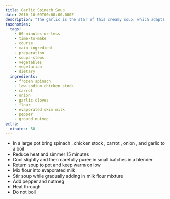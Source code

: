 ```yaml
---
title: Garlic Spinach Soup
date: 2010-10-09T00:00:00.000Z
description: "The garlic is the star of this creamy soup. which adapts well to vegetarian diets by using vegetable stock in place of chicken stock.    \r\nsaw a spinach soup recipe in magazine some time back and then lost it. made this the other night which am sure is close to what i read."
taxonomies:
  tags:
    - 60-minutes-or-less
    - time-to-make
    - course
    - main-ingredient
    - preparation
    - soups-stews
    - vegetables
    - vegetarian
    - dietary
  ingredients:
    - frozen spinach
    - low-sodium chicken stock
    - carrot
    - onion
    - garlic cloves
    - flour
    - evaporated skim milk
    - pepper
    - ground nutmeg
extra:
  minutes: 50
---
```

 - In a large pot bring spinach , chicken stock , carrot , onion , and garlic to a boil
 - Reduce heat and simmer 15 minutes
 - Cool slightly and then carefully puree in small batches in a blender
 - Return soup to pot and keep warm on low
 - Mix flour into evaporated milk
 - Stir soup while gradually adding in milk flour mixture
 - Add pepper and nutmeg
 - Heat through
 - Do not boil
